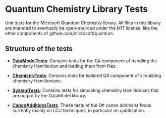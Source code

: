# Quantum Chemistry Library Tests #

Unit tests for the Microsoft Quantum Chemistry library. All files in this library are intended to eventually be open-sourced under the MIT license, like the other components of github.com/microsoft/quantum.

## Structure of the tests

- **[DataModelTests](DataModelTests/)**:
    Contains tests for the C# component of handling the chemistry Hamiltonian and loading them from files. 

- **[ChemistryTests](ChemistryTests/)**:
    Contains tests for isolated Q# component of simulating chemistry Hamiltonians.

- **[SystemTests](SystemTests/)**:
    Contains tests for simulating chemistry Hamiltonians that are output by the DataModel library. 

- **[CanonAdditionsTests](CanonAdditionsTests/)**:
    These tests of the Q# canon additions focus currently mainly on LCU techniques, in particular on qubitization. 
    